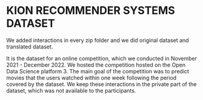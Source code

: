 # KION RECOMMENDER SYSTEMS DATASET

We added interactions in every zip folder and we did original dataset and translated dataset.

It is the dataset for an online competition, which we conducted in November 2021 - December 2022. We hosted the competition hosted on the Open Data Science platform 3. The main goal of the competition was to predict movies that the users watched within one week following the period covered by the dataset. We keep these interactions in the private part of the dataset, which was not available to the participants.

